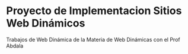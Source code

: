 # Proyecto de Implementacion Sitios Web Dinámicos

Trabajos de Web Dinámica de la Materia de Web Dinámicas con el Prof Abdala

